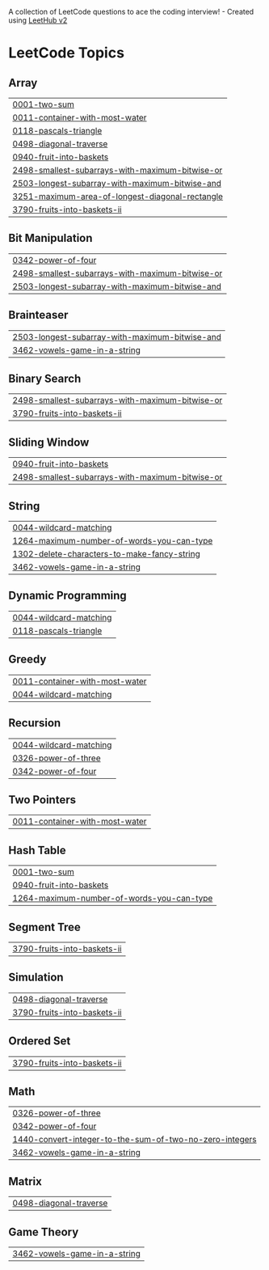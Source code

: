 A collection of LeetCode questions to ace the coding interview! - Created using [LeetHub v2](https://github.com/arunbhardwaj/LeetHub-2.0)
<!---LeetCode Topics Start-->
# LeetCode Topics
## Array
|  |
| ------- |
| [0001-two-sum](https://github.com/CodeByAgilan/leetcode_optimize/tree/master/0001-two-sum) |
| [0011-container-with-most-water](https://github.com/CodeByAgilan/leetcode_optimize/tree/master/0011-container-with-most-water) |
| [0118-pascals-triangle](https://github.com/CodeByAgilan/leetcode_optimize/tree/master/0118-pascals-triangle) |
| [0498-diagonal-traverse](https://github.com/CodeByAgilan/leetcode_optimize/tree/master/0498-diagonal-traverse) |
| [0940-fruit-into-baskets](https://github.com/CodeByAgilan/leetcode_optimize/tree/master/0940-fruit-into-baskets) |
| [2498-smallest-subarrays-with-maximum-bitwise-or](https://github.com/CodeByAgilan/leetcode_optimize/tree/master/2498-smallest-subarrays-with-maximum-bitwise-or) |
| [2503-longest-subarray-with-maximum-bitwise-and](https://github.com/CodeByAgilan/leetcode_optimize/tree/master/2503-longest-subarray-with-maximum-bitwise-and) |
| [3251-maximum-area-of-longest-diagonal-rectangle](https://github.com/CodeByAgilan/leetcode_optimize/tree/master/3251-maximum-area-of-longest-diagonal-rectangle) |
| [3790-fruits-into-baskets-ii](https://github.com/CodeByAgilan/leetcode_optimize/tree/master/3790-fruits-into-baskets-ii) |
## Bit Manipulation
|  |
| ------- |
| [0342-power-of-four](https://github.com/CodeByAgilan/leetcode_optimize/tree/master/0342-power-of-four) |
| [2498-smallest-subarrays-with-maximum-bitwise-or](https://github.com/CodeByAgilan/leetcode_optimize/tree/master/2498-smallest-subarrays-with-maximum-bitwise-or) |
| [2503-longest-subarray-with-maximum-bitwise-and](https://github.com/CodeByAgilan/leetcode_optimize/tree/master/2503-longest-subarray-with-maximum-bitwise-and) |
## Brainteaser
|  |
| ------- |
| [2503-longest-subarray-with-maximum-bitwise-and](https://github.com/CodeByAgilan/leetcode_optimize/tree/master/2503-longest-subarray-with-maximum-bitwise-and) |
| [3462-vowels-game-in-a-string](https://github.com/CodeByAgilan/leetcode_optimize/tree/master/3462-vowels-game-in-a-string) |
## Binary Search
|  |
| ------- |
| [2498-smallest-subarrays-with-maximum-bitwise-or](https://github.com/CodeByAgilan/leetcode_optimize/tree/master/2498-smallest-subarrays-with-maximum-bitwise-or) |
| [3790-fruits-into-baskets-ii](https://github.com/CodeByAgilan/leetcode_optimize/tree/master/3790-fruits-into-baskets-ii) |
## Sliding Window
|  |
| ------- |
| [0940-fruit-into-baskets](https://github.com/CodeByAgilan/leetcode_optimize/tree/master/0940-fruit-into-baskets) |
| [2498-smallest-subarrays-with-maximum-bitwise-or](https://github.com/CodeByAgilan/leetcode_optimize/tree/master/2498-smallest-subarrays-with-maximum-bitwise-or) |
## String
|  |
| ------- |
| [0044-wildcard-matching](https://github.com/CodeByAgilan/leetcode_optimize/tree/master/0044-wildcard-matching) |
| [1264-maximum-number-of-words-you-can-type](https://github.com/CodeByAgilan/leetcode_optimize/tree/master/1264-maximum-number-of-words-you-can-type) |
| [1302-delete-characters-to-make-fancy-string](https://github.com/CodeByAgilan/leetcode_optimize/tree/master/1302-delete-characters-to-make-fancy-string) |
| [3462-vowels-game-in-a-string](https://github.com/CodeByAgilan/leetcode_optimize/tree/master/3462-vowels-game-in-a-string) |
## Dynamic Programming
|  |
| ------- |
| [0044-wildcard-matching](https://github.com/CodeByAgilan/leetcode_optimize/tree/master/0044-wildcard-matching) |
| [0118-pascals-triangle](https://github.com/CodeByAgilan/leetcode_optimize/tree/master/0118-pascals-triangle) |
## Greedy
|  |
| ------- |
| [0011-container-with-most-water](https://github.com/CodeByAgilan/leetcode_optimize/tree/master/0011-container-with-most-water) |
| [0044-wildcard-matching](https://github.com/CodeByAgilan/leetcode_optimize/tree/master/0044-wildcard-matching) |
## Recursion
|  |
| ------- |
| [0044-wildcard-matching](https://github.com/CodeByAgilan/leetcode_optimize/tree/master/0044-wildcard-matching) |
| [0326-power-of-three](https://github.com/CodeByAgilan/leetcode_optimize/tree/master/0326-power-of-three) |
| [0342-power-of-four](https://github.com/CodeByAgilan/leetcode_optimize/tree/master/0342-power-of-four) |
## Two Pointers
|  |
| ------- |
| [0011-container-with-most-water](https://github.com/CodeByAgilan/leetcode_optimize/tree/master/0011-container-with-most-water) |
## Hash Table
|  |
| ------- |
| [0001-two-sum](https://github.com/CodeByAgilan/leetcode_optimize/tree/master/0001-two-sum) |
| [0940-fruit-into-baskets](https://github.com/CodeByAgilan/leetcode_optimize/tree/master/0940-fruit-into-baskets) |
| [1264-maximum-number-of-words-you-can-type](https://github.com/CodeByAgilan/leetcode_optimize/tree/master/1264-maximum-number-of-words-you-can-type) |
## Segment Tree
|  |
| ------- |
| [3790-fruits-into-baskets-ii](https://github.com/CodeByAgilan/leetcode_optimize/tree/master/3790-fruits-into-baskets-ii) |
## Simulation
|  |
| ------- |
| [0498-diagonal-traverse](https://github.com/CodeByAgilan/leetcode_optimize/tree/master/0498-diagonal-traverse) |
| [3790-fruits-into-baskets-ii](https://github.com/CodeByAgilan/leetcode_optimize/tree/master/3790-fruits-into-baskets-ii) |
## Ordered Set
|  |
| ------- |
| [3790-fruits-into-baskets-ii](https://github.com/CodeByAgilan/leetcode_optimize/tree/master/3790-fruits-into-baskets-ii) |
## Math
|  |
| ------- |
| [0326-power-of-three](https://github.com/CodeByAgilan/leetcode_optimize/tree/master/0326-power-of-three) |
| [0342-power-of-four](https://github.com/CodeByAgilan/leetcode_optimize/tree/master/0342-power-of-four) |
| [1440-convert-integer-to-the-sum-of-two-no-zero-integers](https://github.com/CodeByAgilan/leetcode_optimize/tree/master/1440-convert-integer-to-the-sum-of-two-no-zero-integers) |
| [3462-vowels-game-in-a-string](https://github.com/CodeByAgilan/leetcode_optimize/tree/master/3462-vowels-game-in-a-string) |
## Matrix
|  |
| ------- |
| [0498-diagonal-traverse](https://github.com/CodeByAgilan/leetcode_optimize/tree/master/0498-diagonal-traverse) |
## Game Theory
|  |
| ------- |
| [3462-vowels-game-in-a-string](https://github.com/CodeByAgilan/leetcode_optimize/tree/master/3462-vowels-game-in-a-string) |
<!---LeetCode Topics End-->